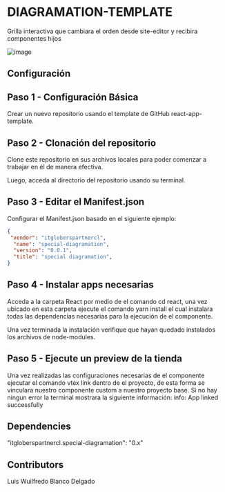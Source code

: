 # DIAGRAMATION-TEMPLATE

Grilla interactiva que cambiara el orden desde site-editor y recibira componentes hijos

![image](https://res.cloudinary.com/dqut4ajgf/image/upload/v1674001349/custom-grid_gm4l1l.png)

## Configuración 

## Paso 1 - Configuración Básica

Crear un nuevo repositorio usando el template de GitHub react-app-template.

## Paso 2 - Clonación del repositorio

Clone este repositorio en sus archivos locales para poder comenzar a trabajar en él de manera efectiva.

Luego, acceda al directorio del repositorio usando su terminal. 

## Paso 3 - Editar el Manifest.json

Configurar el Manifest.json basado en el siguiente ejemplo:

```json
{
 "vendor": "itgloberspartnercl",
  "name": "special-diagramation",
  "version": "0.0.1",
  "title": "special diagramation",
}
```
## Paso 4 - Instalar apps necesarias

Acceda a la carpeta React por medio de el comando cd react, una vez ubicado en esta carpeta ejecute el comando yarn install el cual instalara todas las dependencias necesarias para la ejecución de el componente.

Una vez terminada la instalación verifique que hayan quedado instalados los archivos de node-modules.

## Paso 5 - Ejecute un preview de la tienda

Una vez realizadas las configuraciones necesarias de el componente  ejecutar el comando vtex link dentro de el proyecto, de esta forma se vinculara nuestro componente custom a nuestro proyecto base. Si no hay ningun error la terminal mostrara la siguiente información: info: App linked successfully

## Dependencies

 "itgloberspartnercl.special-diagramation": "0.x"

## Contributors

Luis Wuilfredo Blanco Delgado
